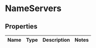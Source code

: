 # NameServers

## Properties
Name | Type | Description | Notes
------------ | ------------- | ------------- | -------------
